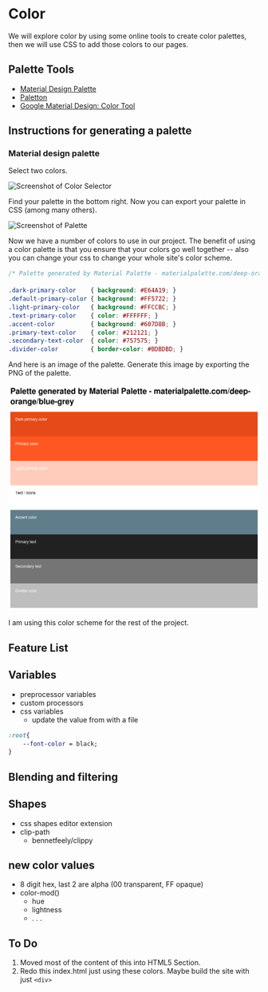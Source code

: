 # Color

We will explore color by using some online tools to create color palettes, then we will use CSS to add those colors to our pages. 

## Palette Tools
* [Material Design Palette](https://www.materialpalette.com/)
* [Paletton](http://paletton.com)
* [Google Material Design: Color Tool](https://material.io/color/)

## Instructions for generating a palette

### Material design palette
Select two colors. 

![Screenshot of Color Selector](http://via.placeholder.com/640x480)

Find your palette in the bottom right. Now you can export your palette in CSS (among many others).

![Screenshot of Palette](http://via.placeholder.com/640x480)

Now we have a number of colors to use in our project. The benefit of using a color palette is that you ensure that your colors go well together -- also you can change your css to change your whole site's color scheme. 

```css
/* Palette generated by Material Palette - materialpalette.com/deep-orange/blue-grey */

.dark-primary-color    { background: #E64A19; }
.default-primary-color { background: #FF5722; }
.light-primary-color   { background: #FFCCBC; }
.text-primary-color    { color: #FFFFFF; }
.accent-color          { background: #607D8B; }
.primary-text-color    { color: #212121; }
.secondary-text-color  { color: #757575; }
.divider-color         { border-color: #BDBDBD; }
```

And here is an image of the palette. Generate this image by exporting the PNG of the palette.

![Palette](palette.png)

I am using this color scheme for the rest of the project. 

## Feature List
## Variables
* preprocessor variables
* custom processors
* css variables 
    * update the value from with a file

```css
:root{
    --font-color = black;
}
```

## Blending and filtering

## Shapes
* css shapes editor extension
* clip-path
    * bennetfeely/clippy

## new color values
* 8 digit hex, last 2 are alpha (00 transparent, FF opaque)
* color-mod()
    * hue
    * lightness
    * . . .

## To Do
1. Moved most of the content of this into HTML5 Section. 
2. Redo this index.html just using these colors. Maybe build the site with just `<div>`

